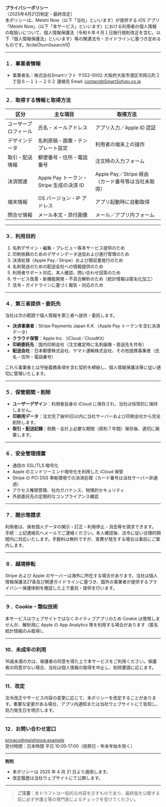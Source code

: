 **プライバシーポリシー**  
（2025年4月21日制定・最終改定）  
本ポリシーは、Meishi Now（以下「当社」といいます）が提供する iOS アプリ「Meishi Now」（以下「本サービス」といいます）における利用者の個人情報の取扱いについて、個人情報保護法（令和６年４月１日施行規則改正を含む。以下「個人情報保護法」といいます）等の関連法令・ガイドラインに基づき定めるものです。citeturn0search1  

---

### １．事業者情報  
- 事業者名：株式会社Smartソフト
〒552-0002
大阪府大阪市港区市岡元町２丁目６－１１－２０２
連絡先
Email: contact@SmartSofuto.co.jp

---

### ２．取得する情報と取得方法  
| 区分 | 主な項目 | 取得方法 |
| --- | --- | --- |
| ユーザープロフィール | 氏名・メールアドレス | アプリ入力／Apple ID 認証 |
| デザインデータ | 名刺原稿・画像・テンプレート設定 | 利用者の端末上の操作 |
| 取引・配送情報 | 郵便番号・住所・電話番号 | 注文時の入力フォーム |
| 決済関連 | Apple Pay トークン・Stripe 生成の決済 ID | Apple Pay／Stripe 経由（カード番号等は当社未取得） |
| 端末情報 | OS バージョン・IP アドレス | アプリ起動時に自動取得 |
| 問合せ情報 | メール本文・添付画像 | メール／アプリ内フォーム |

---

### ３．利用目的  
1. 名刺デザイン・編集・プレビュー等本サービス提供のため  
2. 印刷依頼のためのデザインデータ送信および進行管理のため  
3. 決済処理（Apple Pay／Stripe）および領収書発行のため  
4. 名刺発送のための配送会社への情報提供のため  
5. 利用者サポート対応、本人確認、問い合わせ回答のため  
6. サービス改善・新機能開発・不具合解析のため（統計情報は匿名化加工）  
7. 法令・ガイドラインに基づく報告・対応のため

---

### ４．第三者提供・委託先  
当社は次の範囲で個人情報を第三者へ提供・委託します。  
- **決済事業者**：Stripe Payments Japan K.K.（Apple Pay トークンを含む決済データ）  
- **クラウド保管**：Apple Inc.（iCloud／CloudKit）  
- **印刷委託先**：国内印刷会社（注文確定時に名刺画像・発送先を共有）  
- **配送会社**：日本郵便株式会社、ヤマト運輸株式会社、その他提携事業者（氏名・住所・電話番号）  

これら事業者とは守秘義務条項を含む契約を締結し、個人情報保護法等に従い適切に管理いたします。

---

### ５．保管期間・削除  
- **ユーザーデザイン**：利用者自身の iCloud に保存され、当社は恒常的に保持しません。  
- **印刷用データ**：注文完了後90日以内に当社サーバーおよび印刷会社から完全削除します。  
- **取引・配送記録**：税務・会計上必要な期間（原則７年間）保存後、適切に廃棄します。  

---

### ６．安全管理措置  
- 通信の SSL/TLS 暗号化  
- Apple のエンドツーエンド暗号化を利用した iCloud 保管  
- Stripe の PCI DSS 準拠環境での決済処理（カード番号は当社サーバー非通過）  
- アクセス権限管理、社内ガバナンス、物理的セキュリティ  
- 外部委託先の定期的なコンプライアンス確認

---

### ７．開示等請求  
利用者は、保有個人データの開示・訂正・利用停止・消去等を請求できます。  
手続：上記連絡先へメールでご連絡ください。本人確認後、法令に従い合理的期間内に対応いたします。手数料は無料ですが、実費が発生する場合は事前にご案内します。

---

### ８．越境移転  
Stripe および Apple のサーバーは海外に所在する場合があります。当社は個人情報保護法27条及び関連ガイドラインに基づき、国外の事業者が提供するプライバシー保護体制を確認した上で委託・提供を行います。

---

### ９．Cookie・類似技術  
本サービスはウェブサイトではなくネイティブアプリのため Cookie は使用しませんが、解析用に Apple の App Analytics 等を利用する場合があります（匿名統計情報のみ取得）。

---

### 10．未成年の利用  
16歳未満の方は、保護者の同意を得た上で本サービスをご利用ください。保護者の同意がない場合、当社は個人情報の取得を中止し、削除要請に応じます。

---

### 11．改定  
法令改正やサービス内容の変更に応じて、本ポリシーを改定することがあります。重要な変更がある場合、アプリ内通知または当社ウェブサイトにて告知し、効力発生日を明示します。

---

### 12．お問い合わせ窓口  
privacy@meishinow.example  
受付時間：日本時間 平日 10:00‑17:00（祝祭日・年末年始を除く）

---

**附則**  
- 本ポリシーは 2025 年 4 月 21 日より適用します。  
- 改定履歴は当社ウェブサイトにて公開します。

---

> **ご注意**：本ドラフトは一般的な内容を示すものであり、最終版を公開する前に必ず弁護士等の専門家によるチェックを受けてください。  

